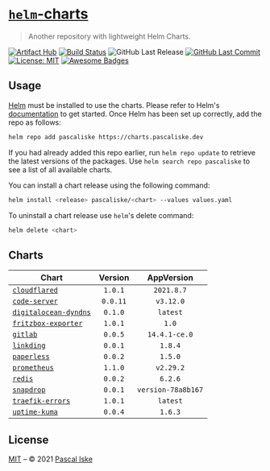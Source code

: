 # [`helm`-charts](https://charts.pascaliske.dev)

> Another repository with lightweight Helm Charts.

[![Artifact Hub](https://img.shields.io/endpoint?url=https://artifacthub.io/badge/repository/pascaliske&style=flat-square)](https://artifacthub.io/packages/search?repo=pascaliske) [![Build Status](https://img.shields.io/github/workflow/status/pascaliske/helm-charts/Release%20Charts/master?label=build&style=flat-square)](https://github.com/pascaliske/helm-charts/actions) ![GitHub Last Release](https://img.shields.io/github/release-date/pascaliske/helm-charts?label=last%20release&style=flat-square) [![GitHub Last Commit](https://img.shields.io/github/last-commit/pascaliske/helm-charts?style=flat-square)](https://github.com/pascaliske/helm-charts) [![License: MIT](https://img.shields.io/badge/License-MIT-blue.svg?style=flat-square)](https://opensource.org/licenses/MIT) [![Awesome Badges](https://img.shields.io/badge/badges-awesome-green.svg?color=blue&style=flat-square)](https://github.com/Naereen/badges)

## Usage

[Helm](https://helm.sh) must be installed to use the charts. Please refer to Helm's [documentation](https://helm.sh/docs) to get started. Once Helm has been set up correctly, add the repo as follows:

```sh
helm repo add pascaliske https://charts.pascaliske.dev
```

If you had already added this repo earlier, run `helm repo update` to retrieve the latest versions of the packages. Use `helm search repo pascaliske` to see a list of all available charts.

You can install a chart release using the following command:

```sh
helm install <release> pascaliske/<chart> --values values.yaml
```

To uninstall a chart release use `helm`'s delete command:

```sh
helm delete <chart>
```

## Charts

| Chart                                                                                                     | Version  |     AppVersion     |
| --------------------------------------------------------------------------------------------------------- | :------: | :----------------: |
| [`cloudflared`](https://github.com/pascaliske/helm-charts/tree/master/charts/cloudflared)                 | `1.0.1`  |     `2021.8.7`     |
| [`code-server`](https://github.com/pascaliske/helm-charts/tree/master/charts/code-server)                 | `0.0.11` |     `v3.12.0`      |
| [`digitalocean-dyndns`](https://github.com/pascaliske/helm-charts/tree/master/charts/digitalocean-dyndns) | `0.1.0`  |      `latest`      |
| [`fritzbox-exporter`](https://github.com/pascaliske/helm-charts/tree/master/charts/fritzbox-exporter)     | `1.0.1`  |       `1.0`        |
| [`gitlab`](https://github.com/pascaliske/helm-charts/tree/master/charts/gitlab)                           | `0.0.5`  |   `14.4.1-ce.0`    |
| [`linkding`](https://github.com/pascaliske/helm-charts/tree/master/charts/linkding)                       | `0.0.1`  |      `1.8.4`       |
| [`paperless`](https://github.com/pascaliske/helm-charts/tree/master/charts/paperless)                     | `0.0.2`  |      `1.5.0`       |
| [`prometheus`](https://github.com/pascaliske/helm-charts/tree/master/charts/prometheus)                   | `1.1.0`  |     `v2.29.2`      |
| [`redis`](https://github.com/pascaliske/helm-charts/tree/master/charts/redis)                             | `0.0.2`  |      `6.2.6`       |
| [`snapdrop`](https://github.com/pascaliske/helm-charts/tree/master/charts/snapdrop)                       | `0.0.1`  | `version-78a8b167` |
| [`traefik-errors`](https://github.com/pascaliske/helm-charts/tree/master/charts/traefik-errors)           | `1.0.1`  |      `latest`      |
| [`uptime-kuma`](https://github.com/pascaliske/helm-charts/tree/master/charts/uptime-kuma)                 | `0.0.4`  |      `1.6.3`       |

## License

[MIT](LICENSE.md) – © 2021 [Pascal Iske](https://pascaliske.dev)
